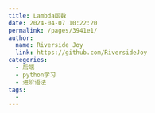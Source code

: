 ```yaml
---
title: Lambda函数
date: 2024-04-07 10:22:20
permalink: /pages/3941e1/
author:
  name: Riverside Joy
  link: https://github.com/RiversideJoy
categories:
  - 后端
  - python学习
  - 进阶语法
tags:
  - 
---
```

